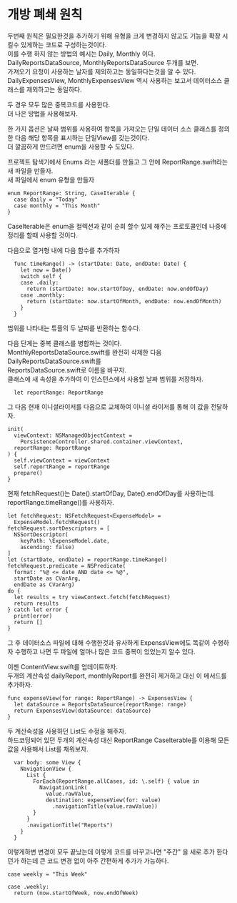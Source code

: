 # 개방 폐쇄 원칙
두번째 원칙은 필요한것을 추가하기 위해 유형을 크게 변경하지 않고도 기능을 확장 시킬수 있게하는 코드로 구성하는것이다.     
이를 수행 하지 않는 방법의 예시는 Daily, Monthly 이다.     
DailyReportsDataSource, MonthlyReportsDataSource 두개를 보면.     
가져오기 요청이 사용하는 날자를 제외하고는 동일하다는것을 알 수 있다.      
DailyExpensesView, MonthlyExpensesView 역시 사용하는 보고서 데이터소스 클래스를 제외하고는 동일하다.     
    
두 경우 모두 많은 중복코드를 사용한다.   
더 나은 방법을 사용해보자.     
    
한 가지 옵션은 날짜 범위를 사용하여 항목을 가져오는 단일 데이터 소스 클래스를 정의한 다음 해당 항목을 표시하는 단일View를 갖는것이다.    
더 깔끔하게 만드려면 enum을 사용할 수 도있다.     

프로젝트 탐색기에서 Enums 라는 새폴더를 만들고 그 안에 ReportRange.swift라는 새 파일을 만들자.    
새 파일에서 enum 유형을 만들자
```
enum ReportRange: String, CaseIterable {
  case daily = "Today"
  case monthly = "This Month"
}

```
CaseIterable은 enum을 컬렉션과 같이 순회 할수 있게 해주는 프로토콜인데
나중에 정리를 할때 사용할 것이다.    
    
다음으로 열거형 내에 다음 함수를 추가하자
```
  func timeRange() -> (startDate: Date, endDate: Date) {
    let now = Date()
    switch self {
    case .daily:
      return (startDate: now.startOfDay, endDate: now.endOfDay)
    case .monthly:
      return (startDate: now.startOfMonth, endDate: now.endOfMonth)
    }
  }
``` 
범위를 나타내는 튜플의 두 날짜를 반환하는 함수다.   
     
     
다음 단계는 중복 클래스를 병합하는 것이다.    
MonthlyReportsDataSource.swift를 완전히 삭제한 다음 DailyReportsDataSource.swift를      
ReportsDataSource.swift로 이름을 바꾸자.   
클래스에 새 속성을 추가하여 이 인스턴스에서 사용할 날짜 범위를 저장하자.   
```
  let reportRange: ReportRange
```
그 다음 현재 이니셜라이저를 다음으로 교체하여 이니셜 라이저를 통해 이 값을 전달하자. 
```   
init(
  viewContext: NSManagedObjectContext =
    PersistenceController.shared.container.viewContext,
  reportRange: ReportRange
) {
  self.viewContext = viewContext
  self.reportRange = reportRange
  prepare()
}
```
현재 fetchRequest()는 Date().startOfDay, Date().endOfDay를 사용하는데.   
reportRange.timeRange()를 사용하자.    
```
let fetchRequest: NSFetchRequest<ExpenseModel> =
  ExpenseModel.fetchRequest()
fetchRequest.sortDescriptors = [
  NSSortDescriptor(
    keyPath: \ExpenseModel.date,
    ascending: false)
]
let (startDate, endDate) = reportRange.timeRange()
fetchRequest.predicate = NSPredicate(
  format: "%@ <= date AND date <= %@",
  startDate as CVarArg,
  endDate as CVarArg)
do {
  let results = try viewContext.fetch(fetchRequest)
  return results
} catch let error {
  print(error)
  return []
}
```
그 후
데이터소스 파일에 대해 수행한것과 유사하게 ExpenssView에도 똑같이 수행하자
수행하고 나면 두 파일에 얼마나 많은 코드 중복이 있었는지 알수 있다.     
    
이젠 ContentView.swift를 업데이트하자.    
두개의 계산속성 dailyReport, monthlyReport를 완전히 제거하고 대신 이 메서드를 추가하자.    
```
func expenseView(for range: ReportRange) -> ExpensesView {
  let dataSource = ReportsDataSource(reportRange: range)
  return ExpensesView(dataSource: dataSource)
}
```
두 계산속성을 사용하던 List도 수정을 해주자.     
하드코딩되어 있던 두개의 계산속성 대신 
ReportRange CaseIterable를 이용해 모든 값을 사용해서 List를 채워보자.    
```
  var body: some View {
    NavigationView {
      List {
        ForEach(ReportRange.allCases, id: \.self) { value in
          NavigationLink(
            value.rawValue,
            destination: expenseView(for: value)
              .navigationTitle(value.rawValue))
        }
      }
      .navigationTitle("Reports")
    }
  }
```
이렇게하변 변경이 모두 끝났는데 이렇게 코드를 바꾸고나면 "주간" 을 새로 추가 한다던가 하는데
큰 코드 변경 없이 아주 간편하게 추가가 가능하다.
```
case weekly = "This Week"

case .weekly:
  return (now.startOfWeek, now.endOfWeek)

```     
